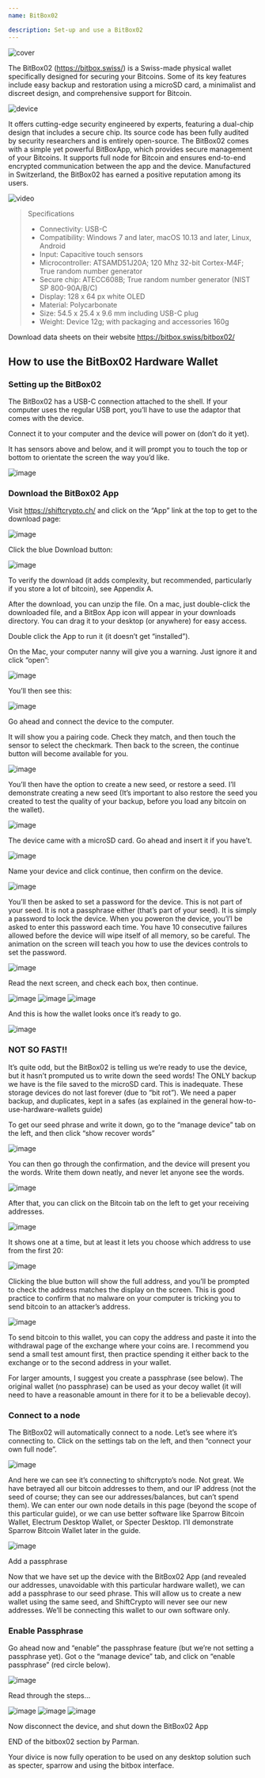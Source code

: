 ```yaml
---
name: BitBox02

description: Set-up and use a BitBox02
---
```


![cover](assets/cover.jpeg)

The BitBox02 (https://bitbox.swiss/) is a Swiss-made physical wallet specifically designed for securing your Bitcoins. Some of its key features include easy backup and restoration using a microSD card, a minimalist and discreet design, and comprehensive support for Bitcoin.

![device](assets/1.webp)

It offers cutting-edge security engineered by experts, featuring a dual-chip design that includes a secure chip. Its source code has been fully audited by security researchers and is entirely open-source. The BitBox02 comes with a simple yet powerful BitBoxApp, which provides secure management of your Bitcoins. It supports full node for Bitcoin and ensures end-to-end encrypted communication between the app and the device. Manufactured in Switzerland, the BitBox02 has earned a positive reputation among its users.

![video](https://youtu.be/sB4b2PbYaj0)

> Specifications
>
> - Connectivity: USB-C
> - Compatibility: Windows 7 and later, macOS 10.13 and later, Linux, Android
> - Input: Capacitive touch sensors
> - Microcontroller: ATSAMD51J20A; 120 Mhz 32-bit Cortex-M4F; True random number generator
> - Secure chip: ATECC608B; True random number generator (NIST SP 800-90A/B/C)
> - Display: 128 x 64 px white OLED
> - Material: Polycarbonate
> - Size: 54.5 x 25.4 x 9.6 mm including USB-C plug
> - Weight: Device 12g; with packaging and accessories 160g

Download data sheets on their website https://bitbox.swiss/bitbox02/

## How to use the BitBox02 Hardware Wallet

### Setting up the BitBox02

The BitBox02 has a USB-C connection attached to the shell. If your computer uses the regular USB port, you’ll have to use the adaptor that comes with the device.

Connect it to your computer and the device will power on (don’t do it yet).

It has sensors above and below, and it will prompt you to touch the top or bottom to orientate the screen the way you’d like.

![image](assets/2.webp)

### Download the BitBox02 App

Visit https://shiftcrypto.ch/ and click on the “App” link at the top to get to the download page:

![image](assets/3.webp)

Click the blue Download button:

![image](assets/4.webp)

To verify the download (it adds complexity, but recommended, particularly if you store a lot of bitcoin), see Appendix A.

After the download, you can unzip the file. On a mac, just double-click the downloaded file, and a BitBox App icon will appear in your downloads directory. You can drag it to your desktop (or anywhere) for easy access.

Double click the App to run it (it doesn’t get “installed”).

On the Mac, your computer nanny will give you a warning. Just ignore it and click “open”:

![image](assets/5.webp)

You’ll then see this:

![image](assets/6.webp)

Go ahead and connect the device to the computer.

It will show you a pairing code. Check they match, and then touch the sensor to select the checkmark. Then back to the screen, the continue button will become available for you.

![image](assets/7.webp)

You’ll then have the option to create a new seed, or restore a seed. I’ll demonstrate creating a new seed (It’s important to also restore the seed you created to test the quality of your backup, before you load any bitcoin on the wallet).

![image](assets/8.webp)

The device came with a microSD card. Go ahead and insert it if you have’t.

![image](assets/9.webp)

Name your device and click continue, then confirm on the device.

![image](assets/10.webp)

You’ll then be asked to set a password for the device. This is not part of your seed. It is not a passphrase either (that’s part of your seed). It is simply a password to lock the device. When you poweron the device, you’l’l be asked to enter this password each time. You have 10 consecutive failures allowed before the device will wipe itself of all memory, so be careful. The animation on the screen will teach you how to use the devices controls to set the password.

![image](assets/11.webp)

Read the next screen, and check each box, then continue.

![image](assets/12.webp)
![image](assets/13.webp)
![image](assets/14.webp)

And this is how the wallet looks once it’s ready to go.

![image](assets/15.webp)

### NOT SO FAST!!

It’s quite odd, but the BitBox02 is telling us we’re ready to use the device, but it hasn’t promputed us to write down the seed words! The ONLY backup we have is the file saved to the microSD card. This is inadequate. These storage devices do not last forever (due to “bit rot”). We need a paper backup, and duplicates, kept in a safes (as explained in the general how-to-use-hardware-wallets guide)

To get our seed phrase and write it down, go to the “manage device” tab on the left, and then click “show recover words”

![image](assets/16.webp)

You can then go through the confirmation, and the device will present you the words. Write them down neatly, and never let anyone see the words.

![image](assets/17.webp)

After that, you can click on the Bitcoin tab on the left to get your receiving addresses.

![image](assets/18.webp)

It shows one at a time, but at least it lets you choose which address to use from the first 20:

![image](assets/19.webp)

Clicking the blue button will show the full address, and you’ll be prompted to check the address matches the display on the screen. This is good practice to confirm that no malware on your computer is tricking you to send bitcoin to an attacker’s address.

![image](assets/20.webp)

To send bitcoin to this wallet, you can copy the address and paste it into the withdrawal page of the exchange where your coins are. I recommend you send a small test amount first, then practice spending it either back to the exchange or to the second address in your wallet.

For larger amounts, I suggest you create a passphrase (see below). The original wallet (no passphrase) can be used as your decoy wallet (it will need to have a reasonable amount in there for it to be a believable decoy).

### Connect to a node

The BitBox02 will automatically connect to a node. Let’s see where it’s connecting to. Click on the settings tab on the left, and then “connect your own full node”.

![image](assets/21.webp)

And here we can see it’s connecting to shiftcrypto’s node. Not great. We have betrayed all our bitcoin addresses to them, and our IP address (not the seed of course; they can see our addresses/balances, but can’t spend them). We can enter our own node details in this page (beyond the scope of this particular guide), or we can use better software like Sparrow Bitcoin Wallet, Electrum Desktop Wallet, or Specter Desktop. I’ll demonstrate Sparrow Bitcoin Wallet later in the guide.

![image](assets/22.webp)

Add a passphrase

Now that we have set up the device with the BitBox02 App (and revealed our addresses, unavoidable with this particular hardware wallet), we can add a passphrase to our seed phrase. This will allow us to create a new wallet using the same seed, and ShiftCrypto will never see our new addresses. We’ll be connecting this wallet to our own software only.

### Enable Passphrase

Go ahead now and “enable” the passphrase feature (but we’re not setting a passphrase yet). Got o the “manage device” tab, and click on “enable passphrase” (red circle below).

![image](assets/23.webp)

Read through the steps…

![image](assets/24.webp)
![image](assets/25.webp)
![image](assets/26.webp)

Now disconnect the device, and shut down the BitBox02 App

END of the bitbox02 section by Parman.

Your divice is now fully operation to be used on any desktop solution such as specter, sparrow and using the bitbox interface.

